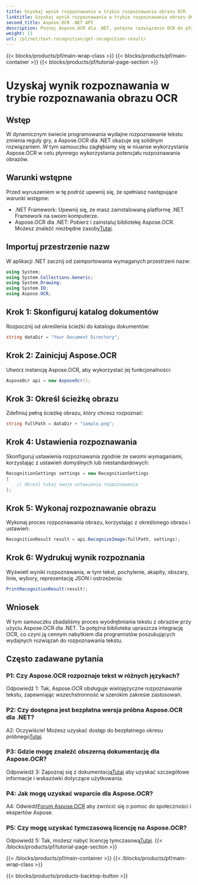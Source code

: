 ```yaml
---
title: Uzyskaj wynik rozpoznawania w trybie rozpoznawania obrazu OCR
linktitle: Uzyskaj wynik rozpoznawania w trybie rozpoznawania obrazu OCR
second_title: Aspose.OCR .NET API
description: Poznaj Aspose.OCR dla .NET, potężne rozwiązanie OCR do płynnego rozpoznawania tekstu w obrazach.
weight: 11
url: /pl/net/text-recognition/get-recognition-result/
---
```


{{< blocks/products/pf/main-wrap-class >}}
{{< blocks/products/pf/main-container >}}
{{< blocks/products/pf/tutorial-page-section >}}

# Uzyskaj wynik rozpoznawania w trybie rozpoznawania obrazu OCR

## Wstęp

W dynamicznym świecie programowania wydajne rozpoznawanie tekstu zmienia reguły gry, a Aspose.OCR dla .NET okazuje się solidnym rozwiązaniem. W tym samouczku zagłębiamy się w niuanse wykorzystania Aspose.OCR w celu płynnego wykorzystania potencjału rozpoznawania obrazów.

## Warunki wstępne

Przed wyruszeniem w tę podróż upewnij się, że spełniasz następujące warunki wstępne:

- .NET Framework: Upewnij się, że masz zainstalowaną platformę .NET Framework na swoim komputerze.
-  Aspose.OCR dla .NET: Pobierz i zainstaluj bibliotekę Aspose.OCR. Możesz znaleźć niezbędne zasoby[Tutaj](https://releases.aspose.com/ocr/net/).

## Importuj przestrzenie nazw

W aplikacji .NET zacznij od zaimportowania wymaganych przestrzeni nazw:

```csharp
using System;
using System.Collections.Generic;
using System.Drawing;
using System.IO;
using Aspose.OCR;
```

## Krok 1: Skonfiguruj katalog dokumentów

Rozpocznij od określenia ścieżki do katalogu dokumentów:

```csharp
string dataDir = "Your Document Directory";
```

## Krok 2: Zainicjuj Aspose.OCR

Utwórz instancję Aspose.OCR, aby wykorzystać jej funkcjonalności:

```csharp
AsposeOcr api = new AsposeOcr();
```

## Krok 3: Określ ścieżkę obrazu

Zdefiniuj pełną ścieżkę obrazu, który chcesz rozpoznać:

```csharp
string fullPath = dataDir + "sample.png";
```

## Krok 4: Ustawienia rozpoznawania

Skonfiguruj ustawienia rozpoznawania zgodnie ze swoimi wymaganiami, korzystając z ustawień domyślnych lub niestandardowych:

```csharp
RecognitionSettings settings = new RecognitionSettings
{
    // Określ tutaj swoje ustawienia rozpoznawania
};
```

## Krok 5: Wykonaj rozpoznawanie obrazu

Wykonaj proces rozpoznawania obrazu, korzystając z określonego obrazu i ustawień:

```csharp
RecognitionResult result = api.RecognizeImage(fullPath, settings);
```

## Krok 6: Wydrukuj wynik rozpoznania

Wyświetl wyniki rozpoznawania, w tym tekst, pochylenie, akapity, obszary, linie, wybory, reprezentację JSON i ostrzeżenia:

```csharp
PrintRecognitionResult(result);
```

## Wniosek

W tym samouczku zbadaliśmy proces wyodrębniania tekstu z obrazów przy użyciu Aspose.OCR dla .NET. Ta potężna biblioteka upraszcza integrację OCR, co czyni ją cennym nabytkiem dla programistów poszukujących wydajnych rozwiązań do rozpoznawania tekstu.

## Często zadawane pytania

### P1: Czy Aspose.OCR rozpoznaje tekst w różnych językach?

Odpowiedź 1: Tak, Aspose.OCR obsługuje wielojęzyczne rozpoznawanie tekstu, zapewniając wszechstronność w szerokim zakresie zastosowań.

### P2: Czy dostępna jest bezpłatna wersja próbna Aspose.OCR dla .NET?

 A2: Oczywiście! Możesz uzyskać dostęp do bezpłatnego okresu próbnego[Tutaj](https://releases.aspose.com/).

### P3: Gdzie mogę znaleźć obszerną dokumentację dla Aspose.OCR?

 Odpowiedź 3: Zapoznaj się z dokumentacją[Tutaj](https://reference.aspose.com/ocr/net/) aby uzyskać szczegółowe informacje i wskazówki dotyczące użytkowania.

### P4: Jak mogę uzyskać wsparcie dla Aspose.OCR?

 A4: Odwiedź[Forum Aspose.OCR](https://forum.aspose.com/c/ocr/16) aby zwrócić się o pomoc do społeczności i ekspertów Aspose.

### P5: Czy mogę uzyskać tymczasową licencję na Aspose.OCR?

 Odpowiedź 5: Tak, możesz nabyć licencję tymczasową[Tutaj](https://purchase.aspose.com/temporary-license/).
{{< /blocks/products/pf/tutorial-page-section >}}

{{< /blocks/products/pf/main-container >}}
{{< /blocks/products/pf/main-wrap-class >}}

{{< blocks/products/products-backtop-button >}}
